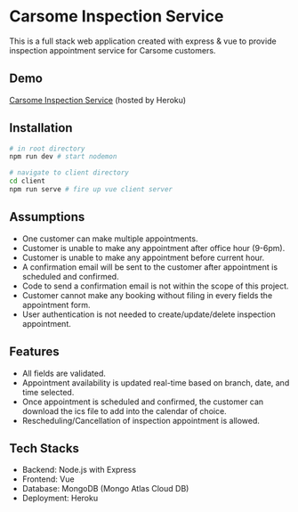 # Carsome Inspection Service

This is a full stack web application created with express & vue to provide inspection appointment service for Carsome customers. 

## Demo
[Carsome Inspection Service](https://carsome-inspection-service.herokuapp.com/) (hosted by Heroku)

## Installation

```bash
# in root directory
npm run dev # start nodemon

# navigate to client directory
cd client
npm run serve # fire up vue client server
```

## Assumptions
- One customer can make multiple appointments.
- Customer is unable to make any appointment after office hour (9-6pm).
- Customer is unable to make any appointment before current hour.
- A confirmation email will be sent to the customer after appointment is scheduled and confirmed. 
- Code to send a confirmation email is not within the scope of this project.
- Customer cannot make any booking without filing in every fields the appointment form.
- User authentication is not needed to create/update/delete inspection appointment.

## Features
- All fields are validated.
- Appointment availability is updated real-time based on branch, date, and time selected. 
- Once appointment is scheduled and confirmed, the customer can download the ics file to add into the calendar of choice. 
- Rescheduling/Cancellation of inspection appointment is allowed.

## Tech Stacks
- Backend: Node.js with Express
- Frontend: Vue
- Database: MongoDB (Mongo Atlas Cloud DB)
- Deployment: Heroku

